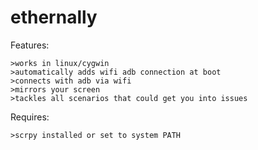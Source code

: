 # ethernally


Features:
```
>works in linux/cygwin
>automatically adds wifi adb connection at boot
>connects with adb via wifi
>mirrors your screen
>tackles all scenarios that could get you into issues
```


Requires:
```
>scrpy installed or set to system PATH
```
